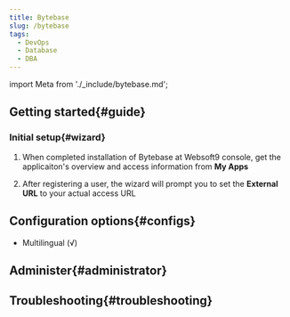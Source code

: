 ```yaml
---
title: Bytebase
slug: /bytebase
tags:
  - DevOps
  - Database
  - DBA
---
```


import Meta from './_include/bytebase.md';

<Meta name="meta" />

## Getting started{#guide}

### Initial setup{#wizard}

1. When completed installation of Bytebase at Websoft9 console, get the applicaiton's overview and access information from **My Apps**  

2. After registering a user, the wizard will prompt you to set the **External URL** to your actual access URL


## Configuration options{#configs}

- Multilingual (√)

## Administer{#administrator}

## Troubleshooting{#troubleshooting}
